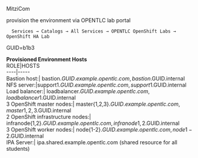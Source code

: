 
MitziCom 

provision the environment via OPENTLC lab portal 

 ```
   Services → Catalogs → All Services → OPENTLC OpenShift Labs → OpenShift HA Lab
 ```
GUID=b1b3  
  
**Provisioned Environment Hosts**    
    ROLE|HOSTS  
    ----|-----  
    Bastion host:| bastion.$GUID.example.opentlc.com, bastion.$GUID.internal  
    NFS server:|support1.$GUID.example.opentlc.com, support1.$GUID.internal  
    Load balancer:| loadbalancer.$GUID.example.opentlc.com, loadbalancer1.$GUID.internal  
    3 OpenShift master nodes:| master{1,2,3}.$GUID.example.opentlc.com, master{1,2,3}.$GUID.internal  
    2 OpenShift infrastructure nodes:| infranode{1,2}.$GUID.example.opentlc.com, infranode{1,2}.$GUID.internal  
    3 OpenShift worker nodes:| node{1-2}.$GUID.example.opentlc.com, node{1-2}.$GUID.internal  
    IPA Server:| ipa.shared.example.opentlc.com (shared resource for all students)  

